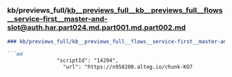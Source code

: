 ### kb/previews_full/kb__previews_full__kb__previews_full__flows__service-first__master-and-slot@auth.har.part024.md.part001.md.part002.md

```md
### kb/previews_full/kb__previews_full__flows__service-first__master-and-slot@auth.har.part024.md.part001.md (part 002)

```md
                "scriptId": "14294",
                  "url": "https://n958200.alteg.io/chunk-KO7
```

```

```
